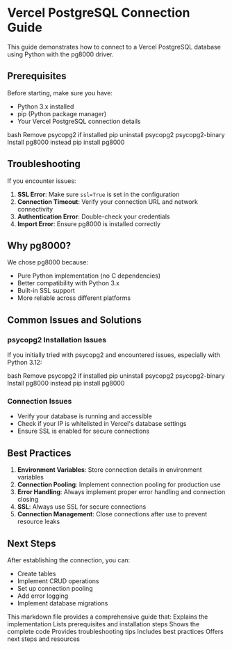 # Vercel PostgreSQL Connection Guide

This guide demonstrates how to connect to a Vercel PostgreSQL database using Python with the pg8000 driver.

## Prerequisites

Before starting, make sure you have:
- Python 3.x installed
- pip (Python package manager)
- Your Vercel PostgreSQL connection details 

bash
Remove psycopg2 if installed
pip uninstall psycopg2 psycopg2-binary
Install pg8000 instead
pip install pg8000


## Troubleshooting

If you encounter issues:

1. **SSL Error**: Make sure `ssl=True` is set in the configuration
2. **Connection Timeout**: Verify your connection URL and network connectivity
3. **Authentication Error**: Double-check your credentials
4. **Import Error**: Ensure pg8000 is installed correctly

## Why pg8000?

We chose pg8000 because:
- Pure Python implementation (no C dependencies)
- Better compatibility with Python 3.x
- Built-in SSL support
- More reliable across different platforms

## Common Issues and Solutions

### psycopg2 Installation Issues
If you initially tried with psycopg2 and encountered issues, especially with Python 3.12:

bash
Remove psycopg2 if installed
pip uninstall psycopg2 psycopg2-binary
Install pg8000 instead
pip install pg8000


### Connection Issues
- Verify your database is running and accessible
- Check if your IP is whitelisted in Vercel's database settings
- Ensure SSL is enabled for secure connections

## Best Practices

1. **Environment Variables**: Store connection details in environment variables
2. **Connection Pooling**: Implement connection pooling for production use
3. **Error Handling**: Always implement proper error handling and connection closing
4. **SSL**: Always use SSL for secure connections
5. **Connection Management**: Close connections after use to prevent resource leaks

## Next Steps

After establishing the connection, you can:
- Create tables
- Implement CRUD operations
- Set up connection pooling
- Add error logging
- Implement database migrations

This markdown file provides a comprehensive guide that:
Explains the implementation
Lists prerequisites and installation steps
Shows the complete code
Provides troubleshooting tips
Includes best practices
Offers next steps and resources
